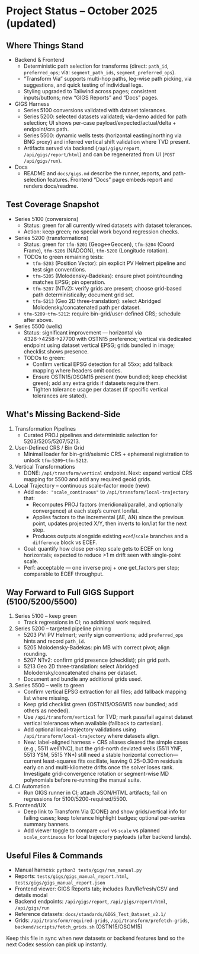 # Project Status – October 2025 (updated)

## Where Things Stand
- Backend & Frontend
  - Deterministic path selection for transforms (direct: `path_id`, `preferred_ops`; via: `segment_path_ids`, `segment_preferred_ops`).
  - “Transform Via” supports multi-hop paths, leg-wise path picking, via suggestions, and quick testing of individual legs.
  - Styling upgraded to Tailwind across pages; consistent inputs/buttons; new “GIGS Reports” and “Docs” pages.
- GIGS Harness
  - Series 5100 conversions validated with dataset tolerances.
  - Series 5200: selected datasets validated; via-demo added for path selection; UI shows per-case payload/expected/actual/delta + endpoint/crs path.
  - Series 5500: dynamic wells tests (horizontal easting/northing via BNG proxy) and inferred vertical shift validation where TVD present.
  - Artifacts served via backend (`/api/gigs/report`, `/api/gigs/report/html`) and can be regenerated from UI (`POST /api/gigs/run`).
- Docs
  - README and `docs/gigs.md` describe the runner, reports, and path-selection features. Frontend “Docs” page embeds report and renders docs/readme.

## Test Coverage Snapshot
- Series 5100 (conversions)
  - Status: green for all currently wired datasets with dataset tolerances.
  - Action: keep green; no special work beyond regression checks.
- Series 5200 (transformations)
  - Status: green for `tfm-5201` (Geog↔Geocen), `tfm-5204` (Coord Frame), `tfm-5206` (NADCON), `tfm-5208` (Longitude rotation).
  - TODOs to green remaining tests:
    - `tfm-5203` (Position Vector): pin explicit PV Helmert pipeline and test sign conventions.
    - `tfm-5205` (Molodensky‑Badekas): ensure pivot point/rounding matches EPSG; pin operation.
    - `tfm-5207` (NTv2): verify grids are present; choose grid-based path deterministically; document grid set.
    - `tfm-5213` (Geo 2D three‑translation): select Abridged Molodensky/concatenated path per dataset.
  - `tfm-5209`–`tfm-5212`: require bin-grid/user-defined CRS; schedule after above.
- Series 5500 (wells)
  - Status: significant improvement — horizontal via 4326→4258→27700 with OSTN15 preference; vertical via dedicated endpoint using dataset vertical EPSG; grids bundled in image; checklist shows presence.
  - TODOs to green:
    - Confirm vertical EPSG detection for all 55xx; add fallback mapping where headers omit codes.
    - Ensure OSTN15/OSGM15 present (now bundled; keep checklist green); add any extra grids if datasets require them.
    - Tighten tolerance usage per dataset (if specific vertical tolerances are stated).

## What's Missing Backend-Side
1. Transformation Pipelines
   - Curated PROJ pipelines and deterministic selection for 5203/5205/5207/5213.
2. User-Defined CRS / Bin Grid
   - Minimal loader for bin-grid/seismic CRS + ephemeral registration to unlock `tfm-5209`–`tfm-5212`.
3. Vertical Transformations
   - DONE: `/api/transform/vertical` endpoint. Next: expand vertical CRS mapping for 5500 and add any required geoid grids.
4. Local Trajectory – continuous scale-factor mode (new)
   - Add `mode: "scale_continuous"` to `/api/transform/local-trajectory` that:
     - Recomputes PROJ factors (meridional/parallel, and optionally convergence) at each step’s current lon/lat.
     - Applies factors to the incremental (ΔE, ΔN) since the previous point, updates projected X/Y, then inverts to lon/lat for the next step.
     - Produces outputs alongside existing `ecef`/`scale` branches and a `difference` block vs ECEF.
   - Goal: quantify how close per‑step scale gets to ECEF on long horizontals; expected to reduce >1 m drift seen with single‑point scale.
   - Perf: acceptable — one inverse proj + one get_factors per step; comparable to ECEF throughput.

## Way Forward to Full GIGS Support (5100/5200/5500)
1. Series 5100 – keep green
   - Track regressions in CI; no additional work required.
2. Series 5200 – targeted pipeline pinning
   - 5203 PV: PV Helmert; verify sign conventions; add `preferred_ops` hints and record `path_id`.
   - 5205 Molodensky‑Badekas: pin MB with correct pivot; align rounding.
   - 5207 NTv2: confirm grid presence (checklist); pin grid path.
   - 5213 Geo 2D three‑translation: select Abridged Molodensky/concatenated chains per dataset.
   - Document and bundle any additional grids used.
3. Series 5500 – wells to green
   - Confirm vertical EPSG extraction for all files; add fallback mapping list where missing.
   - Keep grid checklist green (OSTN15/OSGM15 now bundled; add others as needed).
   - Use `/api/transform/vertical` for TVD; mark pass/fail against dataset vertical tolerances when available (fallback to cartesian).
   - Add optional local-trajectory validations using `/api/transform/local-trajectory` where datasets align.
   - New: label-aligned harness + CRS aliases cleared the simple cases (e.g., 5511 wellYNC), but the grid-north deviated wells (5511 YNF, 5513 YSM, 5515 YN*) still need a stable horizontal correction—current least-squares fits oscillate, leaving 0.25–0.30 m residuals early on and multi-kilometre drifts once the solver loses rank. Investigate grid-convergence rotation or segment-wise MD polynomials before re-running the manual suite.
4. CI Automation
   - Run GIGS runner in CI; attach JSON/HTML artifacts; fail on regressions for 5100/5200-required/5500.
5. Frontend/UX
   - Deep link to Transform Via (DONE) and show grids/vertical info for failing cases; keep tolerance highlight badges; optional per-series summary banners.
   - Add viewer toggle to compare `ecef` vs `scale` vs planned `scale_continuous` for local trajectory payloads (after backend lands).

## Useful Files & Commands
- Manual harness: `python3 tests/gigs/run_manual.py`
- Reports: `tests/gigs/gigs_manual_report.html`, `tests/gigs/gigs_manual_report.json`
- Frontend viewer: GIGS Reports tab; includes Run/Refresh/CSV and details modal
- Backend endpoints: `/api/gigs/report`, `/api/gigs/report/html`, `/api/gigs/run`
- Reference datasets: `docs/standards/GIGS_Test_Dataset_v2.1/`
 - Grids: `/api/transform/required-grids`, `/api/transform/prefetch-grids`, `backend/scripts/fetch_grids.sh` (OSTN15/OSGM15)

Keep this file in sync when new datasets or backend features land so the next Codex session can pick up instantly.
